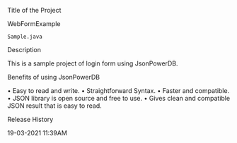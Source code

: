 
Title of the Project

WebFormExample

 	Sample.java

Description

This is a sample project of login form using JsonPowerDB.

Benefits of using JsonPowerDB

•	Easy to read and write.
•	Straightforward Syntax.
•	Faster and compatible.
•	JSON library is open source and free to use.
•	Gives clean and compatible JSON result that is easy to read.

Release History 

19-03-2021 11:39AM
